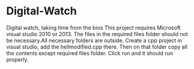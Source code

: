 # Digital-Watch
Digital watch, taking time from the bios
This project requires Microsoft visual studio 2010 or 2013. The files in the required files folder should not be necessary.All necessary folders are outside.
Create a cpp project in visual studio, add the hellmodified.cpp there. Then on that folder copy all the contents except required files folder.
Click run and it should run properly.
